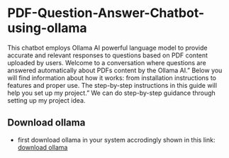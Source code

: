 # PDF-Question-Answer-Chatbot-using-ollama
This chatbot employs Ollama AI powerful language model to provide accurate and relevant responses to questions based on PDF content uploaded by users. Welcome to a conversation where questions are answered automatically about PDFs content by the Ollama AI.” Below you will find information about how it works: from installation instructions to features and proper use. The step-by-step instructions in this guide will help you set up my project.” We can do step-by-step guidance through setting up my project idea.

## Download ollama
- first download ollama in your system accrodingly shown in this link:
  [download ollama](https://github.com/ollama/ollama)

  
